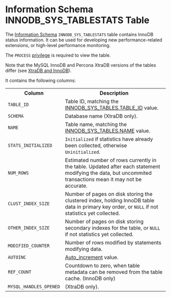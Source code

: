 # Information Schema INNODB_SYS_TABLESTATS Table

The [Information Schema](/kb/en/information_schema/) `INNODB_SYS_TABLESTATS` table contains InnoDB status information.  It can be used for developing new performance-related extensions, or high-level performance monitoring.

The `PROCESS` [privilege](/sql-statements-structure/sql-statements/account-management-sql-commands/grant/) is required to view the table.

Note that the MySQL InnoDB and Percona XtraDB versions of the tables differ (see [XtraDB and InnoDB](/kb/en/xtradb-and-innodb/)).

It contains the following columns:

<table><tbody><tr><th>Column</th><th>Description</th></tr>
<tr><td><code>TABLE_ID</code></td><td>Table ID, matching the <a href="/kb/en/information-schema-innodb_sys_tables-table/">INNODB_SYS_TABLES.TABLE_ID</a> value.</td></tr>
<tr><td><code>SCHEMA</code></td><td>Database name (XtraDB only).</td></tr>
<tr><td><code>NAME</code></td><td>Table name, matching the <a href="/kb/en/information-schema-innodb_sys_tables-table/">INNODB_SYS_TABLES.NAME</a> value.</td></tr>
<tr><td><code>STATS_INITIALIZED</code></td><td><code>Initialized</code> if statistics have already been collected, otherwise <code>Uninitialized</code>.</td></tr>
<tr><td><code>NUM_ROWS</code></td><td>Estimated number of rows currently in the table. Updated after each statement modifying the data, but uncommited transactions mean it may not be accurate.</td></tr>
<tr><td><code>CLUST_INDEX_SIZE</code></td><td>Number of pages on disk storing the clustered index, holding InnoDB table data in primary key order, or <code>NULL</code> if not statistics yet collected.</td></tr>
<tr><td><code>OTHER_INDEX_SIZE</code></td><td>Number of pages on disk storing secondary indexes for the table, or <code>NULL</code> if not statistics yet collected.</td></tr>
<tr><td><code>MODIFIED_COUNTER</code></td><td>Number of rows modified by statements modifying data.</td></tr>
<tr><td><code>AUTOINC</code></td><td><a href="/kb/en/auto_increment/">Auto_increment</a> value.</td></tr>
<tr><td><code>REF_COUNT</code></td><td>Countdown to zero, when table metadata can be removed from the table cache. (InnoDB only)</td></tr>
<tr><td><code>MYSQL_HANDLES_OPENED</code></td><td>(XtraDB only).</td></tr>
</tbody></table>